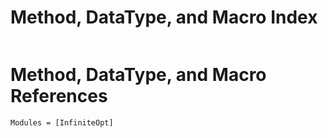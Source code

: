 # Method, DataType, and Macro Index
```@index
```

# Method, DataType, and Macro References
```@autodocs
Modules = [InfiniteOpt]
```
